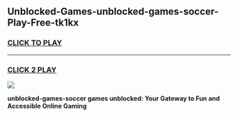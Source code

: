 
## Unblocked-Games-unblocked-games-soccer-Play-Free-tk1kx
<h3>
<a href="https://premium76.site?title=unblocked-games-soccer&ref=23A">CLICK TO PLAY</a></h3>
<hr>

<h3>
<a href="https://premium76.site?title=unblocked-games-soccer&ref=23A">CLICK 2 PLAY</a>
  
</h3>

<a href="https://premium76.site?title=unblocked-games-soccer&ref=23A"><img src="https://clearcache.store/games.png"></a>


**unblocked-games-soccer games unblocked: Your Gateway to Fun and Accessible Online Gaming**
